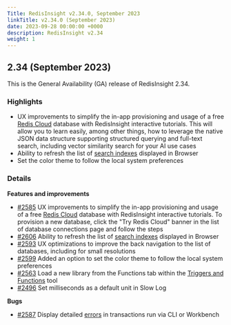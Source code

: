 ```yaml
---
Title: RedisInsight v2.34.0, September 2023
linkTitle: v2.34.0 (September 2023)
date: 2023-09-28 00:00:00 +0000
description: RedisInsight v2.34
weight: 1
---
```

## 2.34 (September 2023)
This is the General Availability (GA) release of RedisInsight 2.34.

### Highlights
- UX improvements to simplify the in-app provisioning and usage of a free [Redis Cloud](https://redis.com/comparisons/oss-vs-enterprise/?utm_source=redisinsight&utm_medium=rel_notes&utm_campaign=2_34) database with RedisInsight interactive tutorials. This will allow you to learn easily, among other things, how to leverage the native JSON data structure supporting structured querying and full-text search, including vector similarity search for your AI use cases
- Ability to refresh the list of [search indexes](https://redis.io/docs/interact/search-and-query/?utm_source=redisinsight&utm_medium=main&utm_campaign=main) displayed in Browser
- Set the color theme to follow the local system preferences

### Details

**Features and improvements** 
- [#2585](https://github.com/RedisInsight/RedisInsight/pull/2585) UX improvements to simplify the in-app provisioning and usage of a free [Redis Cloud](https://redis.com/comparisons/oss-vs-enterprise/?utm_source=redisinsight&utm_medium=rel_notes&utm_campaign=2_34) database with RedisInsight interactive tutorials. To provision a new database, click the "Try Redis Cloud" banner in the list of database connections page and follow the steps
- [#2606](https://github.com/RedisInsight/RedisInsight/pull/2606) Ability to refresh the list of [search indexes](https://redis.io/docs/interact/search-and-query/?utm_source=redisinsight&utm_medium=main&utm_campaign=main) displayed in Browser
- [#2593](https://github.com/RedisInsight/RedisInsight/pull/2593) UX optimizations to improve the back navigation to the list of databases, including for small resolutions
- [#2599](https://github.com/RedisInsight/RedisInsight/pull/2599) Added an option to set the color theme to follow the local system preferences
- [#2563](https://github.com/RedisInsight/RedisInsight/pull/2563) Load a new library from the Functions tab within the [Triggers and Functions](https://redis.com/blog/introducing-triggers-and-functions/?utm_source=redisinsight&utm_medium=main&utm_campaign=main) tool
- [#2496](https://github.com/RedisInsight/RedisInsight/pull/2496) Set milliseconds as a default unit in Slow Log

**Bugs**
- [#2587](https://github.com/RedisInsight/RedisInsight/pull/2587) Display detailed [errors](https://github.com/RedisInsight/RedisInsight/issues/2562) in transactions run via CLI or Workbench
